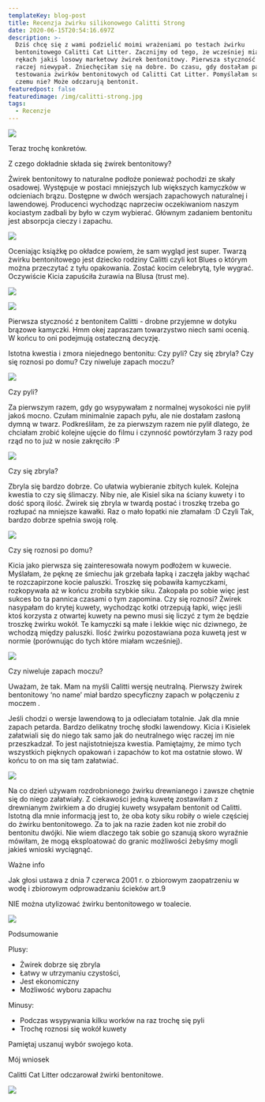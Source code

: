 ```yaml
---
templateKey: blog-post
title: Recenzja żwirku silikonowego Calitti Strong
date: 2020-06-15T20:54:16.697Z
description: >-
  Dziś chcę się z wami podzielić moimi wrażeniami po testach żwirku
  bentonitowego Calitti Cat Litter. Zacznijmy od tego, że wcześniej miałam w
  rękach jakiś losowy marketowy żwirek bentonitowy. Pierwsza styczność z nim to
  raczej niewypał. Zniechęciłam się na dobre. Do czasu, gdy dostałam paczkę do
  testowania żwirków bentonitowych od Calitti Cat Litter. Pomyślałam sobie, ok
  czemu nie? Może odczarują bentonit. 
featuredpost: false
featuredimage: /img/calitti-strong.jpg
tags:
  - Recenzje
---
```

![](/img/_dsc8313mini.jpg)

Teraz trochę konkretów.

Z czego dokładnie składa się żwirek bentonitowy?

Żwirek bentonitowy to naturalne podłoże ponieważ pochodzi ze skały osadowej. Występuje w postaci mniejszych lub większych kamyczków w odcieniach brązu. Dostępne w dwóch wersjach zapachowych naturalnej i lawendowej. Producenci wychodząc naprzeciw oczekiwaniom naszym kociastym zadbali by było w czym wybierać.  Głównym zadaniem bentonitu jest absorpcja cieczy i zapachu.

![](/img/_dsc8375mini.jpg)

Oceniając książkę po okładce powiem, że sam wygląd jest super. Twarzą żwirku bentonitowego jest dziecko rodziny Calitti czyli kot Blues o którym można przeczytać z tyłu opakowania. Zostać kocim celebrytą, tyle wygrać. Oczywiście Kicia zapuściła żurawia na Blusa (trust me). 

![](/img/_dsc8548.jpg)

![](/img/_dsc8641.jpg)

Pierwsza styczność z bentonitem Calitti - drobne przyjemne w dotyku brązowe kamyczki. Hmm okej zapraszam towarzystwo niech sami ocenią. W końcu to oni podejmują ostateczną decyzję.

Istotna kwestia i zmora niejednego bentonitu: Czy pyli? Czy się zbryla? Czy się roznosi po domu? Czy niweluje zapach moczu? 

![](/img/_dsc8648.jpg)

Czy pyli?

Za pierwszym razem, gdy go wsypywałam z normalnej wysokości nie pylił jakoś mocno. Czułam minimalnie zapach pyłu, ale nie dostałam zasłoną dymną w twarz. Podkreśliłam, że za pierwszym razem nie pylił dlatego, że chciałam zrobić kolejne ujęcie do filmu i czynność powtórzyłam 3 razy pod rząd no to już w nosie zakręciło :P 

![](/img/_dsc8724.jpg)

Czy się zbryla?

Zbryla się bardzo dobrze. Co ułatwia wybieranie zbitych kulek. Kolejna kwestia to czy się ślimaczy. Niby nie, ale Kisiel sika na ściany kuwety i to dość sporą ilość. Żwirek się zbryla w twardą postać i troszkę trzeba go rozłupać na mniejsze kawałki. Raz o mało łopatki nie złamałam :D Czyli Tak, bardzo dobrze spełnia swoją rolę.

![](/img/_dsc8685.jpg)

Czy się roznosi po domu?

Kicia jako pierwsza się zainteresowała nowym podłożem w kuwecie. Myślałam, że pęknę ze śmiechu jak grzebała łapką i zaczęła jakby wąchać te rozczapirzone kocie paluszki. Troszkę się pobawiła kamyczkami, rozkopywała aż w końcu zrobiła szybkie siku. Zakopała po sobie więc jest sukces bo ta pannica czasami o tym zapomina. Czy się roznosi? Żwirek nasypałam do krytej kuwety, wychodząc kotki otrzepują łapki, więc jeśli ktoś korzysta z otwartej kuwety na pewno musi się liczyć z tym że będzie troszkę żwirku wokół. Te kamyczki są małe i lekkie więc nic dziwnego, że  wchodzą między paluszki. Ilość żwirku pozostawiana poza  kuwetą jest w normie (porównując do tych które miałam wcześniej). 

![](/img/_dsc8467.jpg)

Czy niweluje zapach moczu?

Uważam, że tak. Mam na myśli Calitti wersję neutralną. Pierwszy żwirek bentonitowy ‘no name’ miał bardzo specyficzny zapach w połączeniu z moczem . 

Jeśli chodzi o wersje lawendową to ja odleciałam totalnie. Jak dla mnie zapach petarda. Bardzo delikatny trochę słodki lawendowy. Kicia i Kisielek załatwiali się do niego tak samo jak do neutralnego więc raczej im nie przeszkadzał. To jest najistotniejsza kwestia. Pamiętajmy, że mimo tych wszystkich pięknych opakowań i zapachów to kot ma ostatnie słowo. W końcu to on ma się tam załatwiać. 

![](/img/_dsc8739.jpg)

Na co dzień używam rozdrobnionego żwirku drewnianego i zawsze chętnie się do niego załatwiały. Z ciekawości jedną kuwetę zostawiłam z drewnianym żwirkiem a do drugiej kuwety wsypałam bentonit od Calitti. Istotną dla mnie informacją jest to, że oba koty siku robiły o wiele częściej do żwirku bentonitowego. Za to jak na razie żaden kot nie zrobił do bentonitu dwójki. Nie wiem dlaczego tak sobie go szanują skoro wyraźnie mówiłam, że mogą eksploatować do granic możliwości żebyśmy mogli jakieś wnioski wyciągnąć. 

Ważne info

Jak głosi ustawa z dnia 7 czerwca 2001 r. o zbiorowym zaopatrzeniu w wodę i zbiorowym odprowadzaniu ścieków art.9 

NIE można utylizować żwirku bentonitowego w toalecie. 

![](/img/_dsc8485.jpg)

 



Podsumowanie



Plusy:

* Żwirek dobrze się zbryla
* Łatwy w utrzymaniu czystości, 
* Jest ekonomiczny
* Możliwość wyboru zapachu

 

Minusy:

* Podczas wsypywania kilku worków na raz trochę się pyli 
* Trochę roznosi się wokół kuwety

Pamiętaj uszanuj wybór swojego kota.

Mój wniosek

Calitti Cat Litter odczarował żwirki bentonitowe. 

 

![](/img/_dsc8448.jpg)
